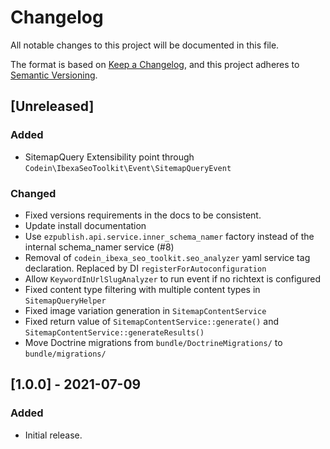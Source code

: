 # Changelog
All notable changes to this project will be documented in this file.

The format is based on [Keep a Changelog](https://keepachangelog.com/en/1.0.0/),
and this project adheres to [Semantic Versioning](https://semver.org/spec/v2.0.0.html).

## [Unreleased]
### Added
* SitemapQuery Extensibility point through `Codein\IbexaSeoToolkit\Event\SitemapQueryEvent`

### Changed
* Fixed versions requirements in the docs to be consistent.
* Update install documentation
* Use `ezpublish.api.service.inner_schema_namer` factory instead of the internal schema_namer service (#8)
* Removal of `codein_ibexa_seo_toolkit.seo_analyzer` yaml service tag declaration. Replaced by DI `registerForAutoconfiguration`
* Allow `KeywordInUrlSlugAnalyzer` to run event if no richtext is configured
* Fixed content type filtering with multiple content types in `SitemapQueryHelper`
* Fixed image variation generation in `SitemapContentService`
* Fixed return value of `SitemapContentService::generate()` and `SitemapContentService::generateResults()`
* Move Doctrine migrations from `bundle/DoctrineMigrations/` to `bundle/migrations/`

## [1.0.0] - 2021-07-09
### Added

* Initial release.
